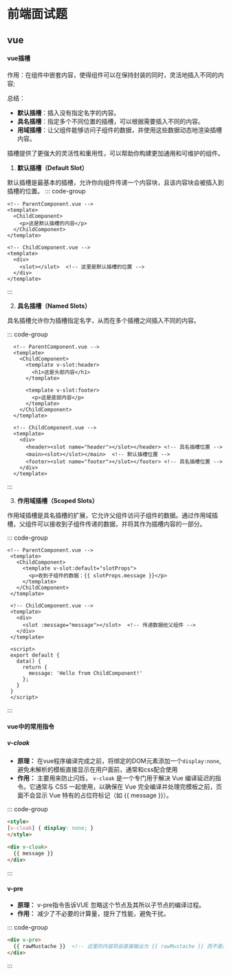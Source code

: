 # 前端面试题  


## **vue**  


#### **vue插槽**

作用：在组件中嵌套内容，使得组件可以在保持封装的同时，灵活地插入不同的内容;  

总结：
- **默认插槽**：插入没有指定名字的内容。
- **具名插槽**：指定多个不同位置的插槽，可以根据需要插入不同的内容。
- **用域插槽**：让父组件能够访问子组件的数据，并使用这些数据动态地渲染插槽内容。
  
插槽提供了更强大的灵活性和重用性，可以帮助你构建更加通用和可维护的组件。

1. **默认插槽（Default Slot）**

  默认插槽是最基本的插槽，允许你向组件传递一个内容块，且该内容块会被插入到插槽的位置。
  ::: code-group

  ```vue  
  <!-- ParentComponent.vue -->
  <template>
    <ChildComponent>
      <p>这是默认插槽的内容</p>
    </ChildComponent>
  </template>
  
  <!-- ChildComponent.vue -->
  <template>
    <div>
      <slot></slot>  <!-- 这里是默认插槽的位置 -->
    </div>
  </template>

  ```
  ::: 
  
2. **具名插槽（Named Slots）**
   
  具名插槽允许你为插槽指定名字，从而在多个插槽之间插入不同的内容。
  
  ::: code-group

  ```vue
    <!-- ParentComponent.vue -->
    <template>
      <ChildComponent>
        <template v-slot:header>
          <h1>这是头部内容</h1>
        </template>
    
        <template v-slot:footer>
          <p>这是底部内容</p>
        </template>
      </ChildComponent>
    </template>
    
    <!-- ChildComponent.vue -->
    <template>
      <div>
        <header><slot name="header"></slot></header> <!-- 具名插槽位置 -->
        <main><slot></slot></main>  <!-- 默认插槽位置 -->
        <footer><slot name="footer"></slot></footer> <!-- 具名插槽位置 -->
      </div>
    </template>
  ```
  :::  

3. **作用域插槽（Scoped Slots）**

 作用域插槽是具名插槽的扩展，它允许父组件访问子组件的数据。通过作用域插槽，父组件可以接收到子组件传递的数据，并将其作为插槽内容的一部分。

 ::: code-group

 ```vue
 <!-- ParentComponent.vue -->
  <template>
    <ChildComponent>
      <template v-slot:default="slotProps">
        <p>收到子组件的数据：{{ slotProps.message }}</p>
      </template>
    </ChildComponent>
  </template>
  
  <!-- ChildComponent.vue -->
  <template>
    <div>
      <slot :message="message"></slot>  <!-- 传递数据给父组件 -->
    </div>
  </template>
  
  <script>
  export default {
    data() {
      return {
        message: 'Hello from ChildComponent!'
      };
    }
  }
  </script>
 ```
 :::  

#### **vue中的常用指令**

##### **v-cloak**  

- **原理：** 在vue程序编译完成之前，将绑定的DOM元素添加一个`display:none`,避免未解析的模板直接显示在用户面前，通常和css配合使用
- **作用：** 主要用来防止闪烁， `v-cloak` 是一个专门用于解决 Vue 编译延迟的指令。它通常与 CSS 一起使用，以确保在 Vue 完全编译并处理完模板之前，页面不会显示 Vue 特有的占位符标记（如 {{ message }}）。

::: code-group

```html
<style>
[v-cloak] { display: none; }
</style>

<div v-cloak>
  {{ message }}
</div>

```
:::

#### **v-pre**  

- **原理：** v-pre指令告诉VUE 忽略这个节点及其所以子节点的编译过程。
- **作用：** 减少了不必要的计算量，提升了性能，避免干扰。

::: code-group

```html
<div v-pre>
  {{ rawMustache }}  <!-- 这里的内容将会直接输出为 {{ rawMustache }} 而不是进行数据绑定 -->
</div>

```
:::
